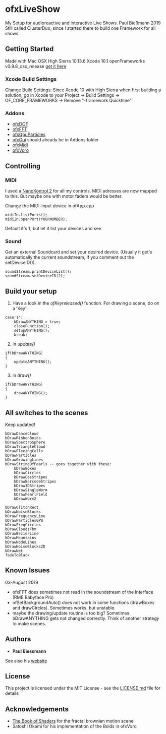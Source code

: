 # ofxLiveShow

My Setup for audioreactive and interactive Live Shows. Paul Bießmann 2019
Still called ClusterDuo, since I started there to build one Framework for all shows.

## Getting Started

Made with Mac OSX High Sierra 10.13.6
Xcode 10.1
openFrameworks v0.9.8_osx_release [get it here](https://openframeworks.cc/download/older/)

### Xcode Build Settings

Change Build Settings:
Since Xcode 10 with High Sierra when first building a solution, go in Xcode to your 
Project -> Build Settings -> OF_CORE_FRAMEWORKS -> Remove "-framework Quicktime"


### Addons

* [ofxDOF](https://github.com/obviousjim/ofxDOF)
* [ofxFFT](https://github.com/julapy/ofxFFT)
* [ofxGpuParticles](https://github.com/neilmendoza/ofxGpuParticles)
* [ofxGui](https://openframeworks.cc/documentation/ofxGui/) should already be in Addons folder
* [ofxMidi](https://github.com/danomatika/ofxMidi)
* [ofxVoro](https://github.com/patriciogonzalezvivo/ofxVoro)


## Controlling

### MIDI
I used a [NanoKontrol 2](https://www.thomann.de/de/korg_nanokontrol_2_black.htm) for all my controls. MIDI adresses are now mapped to this. But maybe one with motor faders would be better. 

Change the MIDI-input device in ofApp.cpp 
```
midiIn.listPorts();
midiIn.openPort(YOURNUMBER);
```
Default it's 1, but let it list your devices and see. 

### Sound

Get an external Soundcard and set your desired device. (Usually it get's automatically the current soundstream, if you comment out the setDeviceID()).
```
soundStream.printDeviceList();
soundStream.setDeviceID(2);
```

## Build your setup

1. Have a look in the *ofKeyreleased()* function. 
    For drawing a scene, do on a 'Key':
```    
case'1':
    bDrawANYTHING = true;
    closeFunction();
    setupANYTHING();
    break;
```

2. In *update()*
```
if(bDrawANYTHING)
{
    updateANYTHING();
}
```

3. in *draw()*
```
if(bDrawANYTHING)
{
    drawANYTHING();
}
```

## All switches to the scenes

Keep updated!
```
bDrawDanceCloud
bDrawRibbonBoids
bDrawSpectroSphere
bDrawTriangleCloud
bDrawFleeingCells
bDrawParticles
bDrawGrowingLines
bDrawStringOfPearls -- goes together with these:
    bDrawBoxes
    bDrawCircles
    bDrawCosStripes
    bDrawBarcodeStripes
    bDraw3DStripes
    bDrawSingleWorm
    bDrawPearlField
    bDrawWorm2

bDrawGlitchRect
bDrawNoiseBlocks
bDrawFrequencyLine
bDrawParticlesGPU
bDrawFreqCircles
bDrawCloudsFbm
bDrawBezierLine
bDrawMountains
bDrawNodeLines
bDrawNoiseBlocks2D
bDrawNet
fadeToBlack
```


## Known Issues
03-August 2019

* ofxFFT does sometimes not read in the soundstream of the Interface (RME Babyface Pro)
* ofSetBackgroundAuto() does not work in some functions (drawBoxes and drawCircles). Sometimes works, but unstable.
* maybe the drawing/update routine is too big? Sometimes bDrawANYTHING gets not changed correctly. Think of another strategy to make scenes. 


## Authors

* **Paul Biessmann** 

See also his [website](http://paul.biessmann.de)


## License

This project is licensed under the MIT License - see the [LICENSE.md](LICENSE.md) file for details


## Acknowledgements

* [The Book of Shaders](https://thebookofshaders.com) for the fractal brownian motion scene
* Satoshi Okami for his implementation of the Boids in ofxVoro



